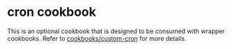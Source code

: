 # cron cookbook

This is an optional cookbook that is designed to be consumed with wrapper
cookbooks. Refer to
[cookbooks/custom-cron](../examples/cron/cookbooks/custom-cron/README.md) for
more details.
